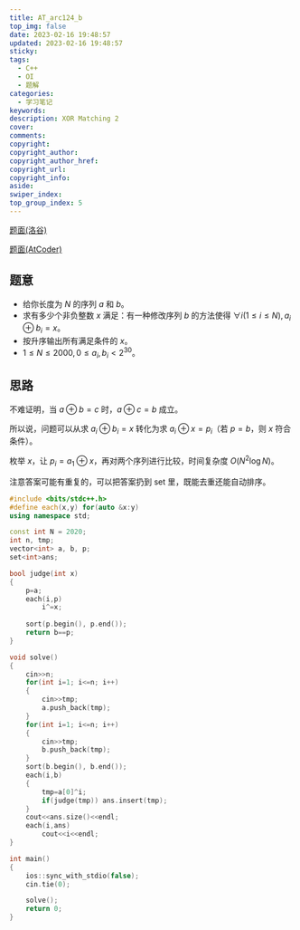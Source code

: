 ```yaml
---
title: AT_arc124_b
top_img: false
date: 2023-02-16 19:48:57
updated: 2023-02-16 19:48:57
sticky:
tags:
  - C++
  - OI
  - 题解
categories:
  - 学习笔记
keywords:
description: XOR Matching 2
cover:
comments:
copyright:
copyright_author:
copyright_author_href:
copyright_url:
copyright_info:
aside:
swiper_index:
top_group_index: 5
---
```


[题面(洛谷)](https://www.luogu.com.cn/problem/AT_arc124_b)

[题面(AtCoder)](https://atcoder.jp/contests/arc124/tasks/arc124_b)

<!-- [在我的博客上同步推送](https://hellolin.cf/articles/at_arc124_b_sol.md) -->

<!-- AtCoder Problems 评级难度：$\texttt{\color{#ffb972}{788}}$。 -->

## 题意

- 给你长度为 $N$ 的序列 $a$ 和 $b$。
- 求有多少个非负整数 $x$ 满足：有一种修改序列 $b$ 的方法使得 $\forall i (1\le i\le N),  a_i \oplus b_i = x$。
- 按升序输出所有满足条件的 $x$。
- $1\le N\le 2000, 0\le a_i,b_i​<2^{30}$。

## 思路

不难证明，当 $a\oplus b=c$ 时，$a\oplus c=b$ 成立。

所以说，问题可以从求 $a_i \oplus b_i=x$ 转化为求 $a_i \oplus x=p_i$（若 $p=b$，则 $x$ 符合条件）。

枚举 $x$，让 $p_i = a_1 \oplus x$，再对两个序列进行比较，时间复杂度 $O(N^2 \log N)$。

注意答案可能有重复的，可以把答案扔到 set 里，既能去重还能自动排序。

``` cpp
#include <bits/stdc++.h>
#define each(x,y) for(auto &x:y)
using namespace std;

const int N = 2020;
int n, tmp;
vector<int> a, b, p;
set<int>ans;

bool judge(int x)
{
    p=a;
    each(i,p)
        i^=x;
    
    sort(p.begin(), p.end());
    return b==p;
}

void solve()
{
    cin>>n;
    for(int i=1; i<=n; i++)
    {
        cin>>tmp;
        a.push_back(tmp);
    }
    for(int i=1; i<=n; i++)
    {
        cin>>tmp;
        b.push_back(tmp);
    }
    sort(b.begin(), b.end());
    each(i,b)
    {
        tmp=a[0]^i;
        if(judge(tmp)) ans.insert(tmp);
    }
    cout<<ans.size()<<endl;
    each(i,ans)
        cout<<i<<endl;
}

int main()
{
    ios::sync_with_stdio(false);
    cin.tie(0);

    solve();
    return 0;
}
```


